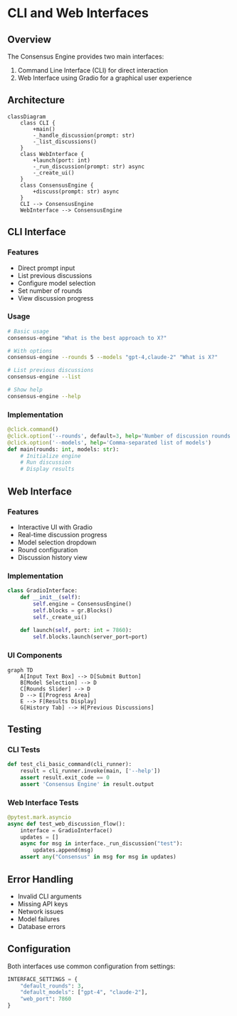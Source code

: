 # CLI and Web Interfaces

## Overview
The Consensus Engine provides two main interfaces:
1. Command Line Interface (CLI) for direct interaction
2. Web Interface using Gradio for a graphical user experience

## Architecture

```mermaid
classDiagram
    class CLI {
        +main()
        -_handle_discussion(prompt: str)
        -_list_discussions()
    }
    class WebInterface {
        +launch(port: int)
        -_run_discussion(prompt: str) async
        -_create_ui()
    }
    class ConsensusEngine {
        +discuss(prompt: str) async
    }
    CLI --> ConsensusEngine
    WebInterface --> ConsensusEngine
```

## CLI Interface

### Features
- Direct prompt input
- List previous discussions
- Configure model selection
- Set number of rounds
- View discussion progress

### Usage
```bash
# Basic usage
consensus-engine "What is the best approach to X?"

# With options
consensus-engine --rounds 5 --models "gpt-4,claude-2" "What is X?"

# List previous discussions
consensus-engine --list

# Show help
consensus-engine --help
```

### Implementation
```python
@click.command()
@click.option('--rounds', default=3, help='Number of discussion rounds')
@click.option('--models', help='Comma-separated list of models')
def main(rounds: int, models: str):
    # Initialize engine
    # Run discussion
    # Display results
```

## Web Interface

### Features
- Interactive UI with Gradio
- Real-time discussion progress
- Model selection dropdown
- Round configuration
- Discussion history view

### Implementation
```python
class GradioInterface:
    def __init__(self):
        self.engine = ConsensusEngine()
        self.blocks = gr.Blocks()
        self._create_ui()
    
    def launch(self, port: int = 7860):
        self.blocks.launch(server_port=port)
```

### UI Components
```mermaid
graph TD
    A[Input Text Box] --> D[Submit Button]
    B[Model Selection] --> D
    C[Rounds Slider] --> D
    D --> E[Progress Area]
    E --> F[Results Display]
    G[History Tab] --> H[Previous Discussions]
```

## Testing

### CLI Tests
```python
def test_cli_basic_command(cli_runner):
    result = cli_runner.invoke(main, ['--help'])
    assert result.exit_code == 0
    assert 'Consensus Engine' in result.output
```

### Web Interface Tests
```python
@pytest.mark.asyncio
async def test_web_discussion_flow():
    interface = GradioInterface()
    updates = []
    async for msg in interface._run_discussion("test"):
        updates.append(msg)
    assert any("Consensus" in msg for msg in updates)
```

## Error Handling
- Invalid CLI arguments
- Missing API keys
- Network issues
- Model failures
- Database errors

## Configuration
Both interfaces use common configuration from settings:
```python
INTERFACE_SETTINGS = {
    "default_rounds": 3,
    "default_models": ["gpt-4", "claude-2"],
    "web_port": 7860
}
``` 